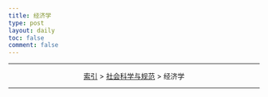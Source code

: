 ```yaml
---
title: 经济学
type: post
layout: daily
toc: false
comment: false
---
```

---
<span><center>[索引](/gknows/index) > [社会科学与规范](/gknows/社会科学与规范) > 经济学</center></span>

---
